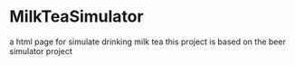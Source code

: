 # MilkTeaSimulator

a html page for simulate drinking milk tea
this project is based on the beer simulator project

